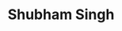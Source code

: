 ---
name: Shubham Singh
title: Shubham Singh
description: Working Groups
link: https://shubhams.github.io/
image: "/assets/organization/leads/shubham.jpg"
---